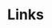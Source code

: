---
title: Links
links:
  - title: Projects Instagram
    description: A showcase of my favourite 3D printing projects!
    website: https://www.instagram.com/tinker_turk/
    image: instagram_preview.png
menu:
  main:
    weight: 3
    params:
      icon: link
comments: false
---